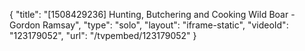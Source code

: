 {
    "title": "[1508429236] Hunting, Butchering and Cooking Wild Boar - Gordon Ramsay",
    "type": "solo",
    "layout": "iframe-static",
    "videoId": "123179052",
    "url": "\/tvpembed\/123179052"
}